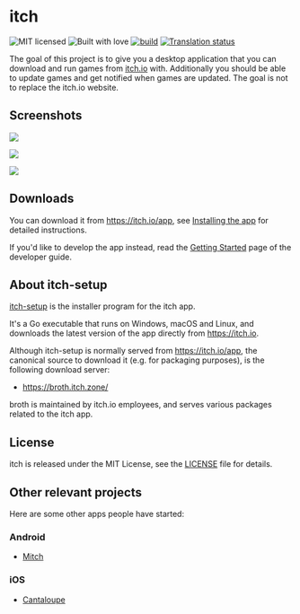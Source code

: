 # itch

![MIT licensed](https://img.shields.io/badge/license-MIT-blue.svg)
![Built with love](https://img.shields.io/badge/built%20with-%E2%9D%A4-FF8080.svg)
[![build](https://github.com/itchio/itch/actions/workflows/build.yml/badge.svg)](https://github.com/itchio/itch/actions/workflows/build.yml)
[![Translation status](https://weblate.itch.zone/widgets/itchio/-/itch/svg-badge.svg)](https://weblate.itch.zone/engage/itchio/?utm_source=widget)

The goal of this project is to give you a desktop application that you can
download and run games from [itch.io](http://itch.io) with. Additionally you
should be able to update games and get notified when games are updated. The
goal is not to replace the itch.io website.

## Screenshots

![](https://cloud.githubusercontent.com/assets/7998310/16583085/7702c448-42b3-11e6-949a-c5b45e906807.png)

![](https://cloud.githubusercontent.com/assets/7998310/16583086/770c632c-42b3-11e6-80e3-6173b2151cfe.png)

![](https://cloud.githubusercontent.com/assets/7998310/16583088/771717ea-42b3-11e6-8081-6192b329d21c.png)

## Downloads

You can download it from <https://itch.io/app>, see [Installing the app](https://itch.io/docs/itch/installing/) for
detailed instructions.

If you'd like to develop the app instead, read the [Getting Started][developing] page of the developer guide.

[developing]: https://itch.io/docs/itch/developing/getting-started.html

## About itch-setup

[itch-setup](https://github.com/itchio/itch-setup) is the installer program for the itch app.

It's a Go executable that runs on Windows, macOS and Linux, and downloads the latest
version of the app directly from <https://itch.io>.

Although itch-setup is normally served from <https://itch.io/app>, the canonical
source to download it (e.g. for packaging purposes), is the following download server:

  * <https://broth.itch.zone/>

broth is maintained by itch.io employees, and serves various packages related to the
itch app.

## License

itch is released under the MIT License, see the [LICENSE][] file for details.

[LICENSE]: LICENSE

## Other relevant projects

Here are some other apps people have started:

### Android
* [Mitch](https://sr.ht/~gardenapple/mitch)

### iOS
* [Cantaloupe](https://github.com/khwang/cantaloupe)
